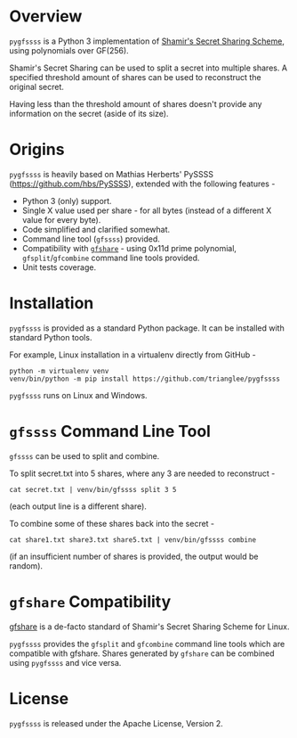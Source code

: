 # Overview

`pygfssss` is a Python 3 implementation of [Shamir's Secret Sharing Scheme](https://en.wikipedia.org/wiki/Shamir%27s_Secret_Sharing),
using polynomials over GF(256).

Shamir's Secret Sharing can be used to split a secret into multiple shares. A specified threshold amount of
shares can be used to reconstruct the original secret.

Having less than the threshold amount of shares doesn't provide any information on the secret (aside of
its size).

# Origins

`pygfssss` is heavily based on Mathias Herberts' PySSSS (https://github.com/hbs/PySSSS), extended with
the following features -
* Python 3 (only) support.
* Single X value used per share - for all bytes (instead of a different X value for every byte).
* Code simplified and clarified somewhat.
* Command line tool (`gfssss`) provided.
* Compatibility with [`gfshare`](http://manpages.ubuntu.com/manpages/focal/man7/gfshare.7.html) -
  using 0x11d prime polynomial, `gfsplit`/`gfcombine` command line tools provided.
* Unit tests coverage.

# Installation

`pygfssss` is provided as a standard Python package. It can be installed with standard Python tools.

For example, Linux installation in a virtualenv directly from GitHub -

```
python -m virtualenv venv
venv/bin/python -m pip install https://github.com/trianglee/pygfssss
```

`pygfssss` runs on Linux and Windows.

# `gfssss` Command Line Tool

`gfssss` can be used to split and combine.

To split secret.txt into 5 shares, where any 3 are needed to reconstruct -

```
cat secret.txt | venv/bin/gfssss split 3 5
```

(each output line is a different share).

To combine some of these shares back into the secret -

```
cat share1.txt share3.txt share5.txt | venv/bin/gfssss combine
```

(if an insufficient number of shares is provided, the output would be random).

# `gfshare` Compatibility

[gfshare](http://manpages.ubuntu.com/manpages/focal/man7/gfshare.7.html) is a de-facto standard of
Shamir's Secret Sharing Scheme for Linux.

`pygfssss` provides the `gfsplit` and `gfcombine` command line tools which are compatible with
gfshare. Shares generated by `gfshare` can be combined using `pygfssss` and vice versa.

# License

`pygfssss` is released under the Apache License, Version 2.
